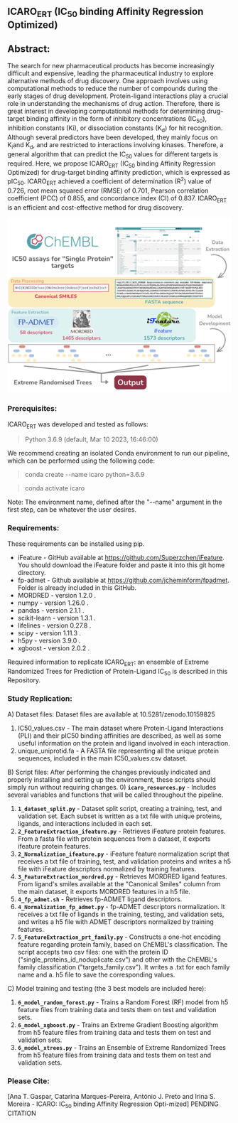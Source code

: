## ICARO<sub>ERT</sub> (IC<sub>50</sub> binding Affinity Regression Optimized)

## Abstract: 
The search for new pharmaceutical products has become increasingly difficult and expensive, leading the pharmaceutical industry to explore alternative methods of drug discovery. One approach involves using computational methods to reduce the number of compounds during the early stages of drug development. Protein-ligand interactions play a crucial role in understanding the mechanisms of drug action. Therefore, there is great interest in developing computational methods for determining drug-target binding affinity in the form of inhibitory concentrations (IC<sub>50</sub>), inhibition constants (Ki), or dissociation constants (K<sub>d</sub>) for hit recognition. Although several predictors have been developed, they mainly focus on K<sub>i</sub>and K<sub>d</sub>, and are restricted to interactions involving kinases. Therefore, a general algorithm that can predict the IC<sub>50</sub> values for different targets is required. Here, we propose ICARO<sub>ERT</sub> (IC<sub>50</sub> binding Affinity Regression Optimized) for drug-target binding affinity prediction, which is expressed as pIC<sub>50</sub>. ICARO<sub>ERT</sub> achieved a coefficient of determination (R<sup>2</sup>) value of 0.726, root mean squared error (RMSE) of 0.701, Pearson correlation coefficient (PCC) of 0.855, and concordance index (CI) of 0.837. ICARO<sub>ERT</sub> is an efficient and cost-effective method for drug discovery.

![Graphical Abstract](Graphical_Abstract.png)⁩

### Prerequisites:
ICARO<sub>ERT</sub> was developed and tested as follows:
> Python 3.6.9 (default, Mar 10 2023, 16:46:00)

We recommend creating an isolated Conda environment to run our pipeline, which can be performed using the following code:
> conda create --name icaro python=3.6.9

> conda activate icaro

Note: The environment name, defined after the "--name" argument in the first step, can be whatever the user desires.

### Requirements:
These requirements can be installed using pip.
* iFeature - GitHub available at https://github.com/Superzchen/iFeature. You should download the iFeature folder and paste it into this git home directory.
* fp-admet - Github available at https://github.com/jcheminform/fpadmet. Folder is already included in this GitHub.
* MORDRED - version 1.2.0 .
* numpy - version 1.26.0 .
* pandas - version 2.1.1 .
* scikit-learn - version 1.3.1 .
* lifelines - version 0.27.8 .
* scipy - version 1.11.3 .
* h5py - version 3.9.0 .
* xgboost - version 2.0.2 .


Required information to replicate ICARO<sub>ERT</sub>: an ensemble of Extreme Randomized Trees for Prediction of Protein-Ligand IC<sub>50</sub> is described in this Repository.

### Study Replication:
A) Dataset files:
 Dataset files are available at 10.5281/zenodo.10159825
 1) IC50_values.csv - The main dataset where Protein-Ligand Interactions (PLI) and their pIC50 binding affinities are described, as well as some useful information on the protein and ligand involved in each interaction.
 2) unique_uniprotid.fa - A FASTA file representing all the unique protein sequences, included in the main IC50_values.csv dataset.

B) Script files:
After performing the changes previously indicated and properly installing and setting up the environment, these scripts should simply run without requiring changes.
 0) **```icaro_resources.py```** - Includes several variables and functions that will be called throughout the pipeline.
 1) **```1_dataset_split.py```** - Dataset split script, creating a training, test, and validation set. Each subset is written as a txt file with unique proteins, ligands, and interactions included in each set.
 2) **```2_FeatureExtraction_ifeature.py```** - Retrieves iFeature protein features. From a fasta file with protein sequences from a dataset, it exports ifeature protein features.
 3) **```2_Normalization_ifeature.py```** - iFeature feature normalization script that receives a txt file of training, test, and validation proteins and writes a h5 file with iFeature descriptors normalized by training features.
 4) **```3_FeatureExtraction_mordred.py```** - Retrieves MORDRED ligand features. From ligand's smiles available at the "Canonical Smiles" column from the main dataset, it exports MORDRED features in a h5 file.
 5) **```4_fp_admet.sh```** - Retrieves fp-ADMET ligand descriptors. 
 6) **```4_Normalization_fp_admet.py```** - fp-ADMET descriptors normalization. It receives a txt file of ligands in the training, testing, and validation sets, and writes a h5 file with ADMET descriptors normalized by training features.
 7) **```5_FeatureExtraction_prt_family.py```** - Constructs a one-hot encoding feature regarding protein family, based on ChEMBL's classification. The script accepts two csv files: one with the protein ID ("single_proteins_id_noduplicate.csv") and other with the ChEMBL's family classification ("targets_family.csv"). It writes a .txt for each family name and a. h5 file to save the corresponding values.

C) Model training and testing (the 3 best models are included here):
 1) **```6_model_random_forest.py```** - Trains a Random Forest (RF) model from h5 feature files from training data and tests them on test and validation sets.
 2) **```6_model_xgboost.py```** - Trains an Extreme Gradient Boosting algorithm from h5 feature files from training data and tests them on test and validation sets.
 3) **```6_model_xtrees.py```** - Trains an Ensemble of Extreme Randomized Trees from h5 feature files from training data and tests them on test and validation sets.

### Please Cite:
[Ana T. Gaspar, Catarina Marques-Pereira, António J. Preto and Irina S. Moreira - ICARO: IC<sub>50</sub> binding Affinity Regression Opti-mized] PENDING CITATION
